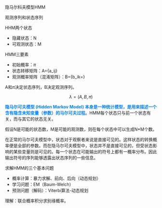 隐马尔科夫模型HMM

观测序列和状态序列

HHM两个状态

- 隐藏状态：N
- 可观测状态：M

HMM三要素

- 初始概率：$\pi$
- 状态转移矩阵：A={a_ij}
- 观测概率矩阵（混淆矩阵）：B={b_ik=}

A和$\pi$决定状态序列，B决定观测序列。

$$\lambda = (A, B, \pi)$$

<font color="#007FFF">**隐马尔可夫模型 (Hidden Markov Model) 本身是一种统计模型，是用来描述一个含有隐含未知变量（参数）的马尔可夫过程**</font>。HMM每个状态只与前一个状态有关，而与其它的状态无关。

假设N是可能的状态数，M是可能的观测数，则在每个状态中可以生成N*M个数。

在正常的马尔可夫模型中，状态对于观察者来说是直接可见的。这样状态的转换概率便是全部的参数。而在隐马尔可夫模型中，状态并不是直接可见的，但受状态影响的某些变量则是可见的。每一个状态在可能输出的符号上都有一概率分布。因此输出符号的序列能够透露出状态序列的一些信息。


求解HMM的三个基本问题

- 概率计算：暴力求解、前向、后向（动态规划）
- 学习问题：EM（Baum-Welch）
- 预测问题（解码）：Viterbi算法-动态规划

 理解：联合概率积分求别缘概率。